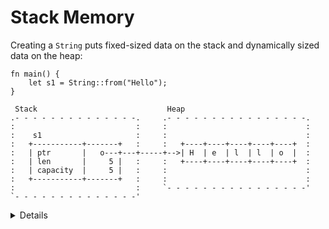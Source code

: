 # Stack Memory

Creating a `String` puts fixed-sized data on the stack and dynamically sized
data on the heap:

```rust,editable
fn main() {
    let s1 = String::from("Hello");
}
```

```bob
 Stack                             Heap
.- - - - - - - - - - - - - -.     .- - - - - - - - - - - - - - - -.
:                           :     :                               :
:    s1                     :     :                               :
:   +-----------+-------+   :     :   +----+----+----+----+----+  :
:   | ptr       |   o---+---+-----+-->| H  | e  | l  | l  | o  |  :
:   | len       |     5 |   :     :   +----+----+----+----+----+  :
:   | capacity  |     5 |   :     :                               :
:   +-----------+-------+   :     :                               :
:                           :     `- - - - - - - - - - - - - - - -'
`- - - - - - - - - - - - - -'
```

<details>

* Mention that a `String` is backed by a `Vec`, so it has a capacity and length and can grow if mutable via reallocation on the heap.

* If students ask about it, you can mention that the underlying memory is heap allocated using the [System Allocator] and custom allocators can be implemented using the [Allocator API]

* We can inspect the memory layout with `unsafe` code. However, you should point out that this is rightfully unsafe!

     ```rust,editable
     fn main() {
         let mut s1 = String::from("Hello");
         s1.push(' ');
         s1.push_str("world");
         // DON'T DO THIS AT HOME! For educational purposes only.
         // String provides no guarantees about its layout, so this could lead to
         // undefined behavior.
         unsafe {
             let (capacity, ptr, len): (usize, usize, usize) = std::mem::transmute(s1);
             println!("ptr = {ptr:#x}, len = {len}, capacity = {capacity}");
         }
     }
     ```

</details>

[System Allocator]: https://doc.rust-lang.org/std/alloc/struct.System.html
[Allocator API]: https://doc.rust-lang.org/std/alloc/index.html
